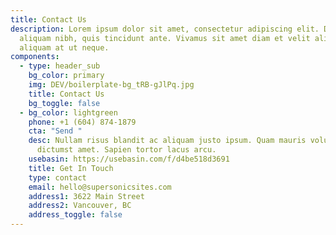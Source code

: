 ```yaml
---
title: Contact Us
description: Lorem ipsum dolor sit amet, consectetur adipiscing elit. Duis at
  aliquam nibh, quis tincidunt ante. Vivamus sit amet diam et velit aliquam
  aliquam at ut neque.
components:
  - type: header_sub
    bg_color: primary
    img: DEV/boilerplate-bg_tRB-gJlPq.jpg
    title: Contact Us
    bg_toggle: false
  - bg_color: lightgreen
    phone: +1 (604) 874-1879
    cta: "Send "
    desc: Nullam risus blandit ac aliquam justo ipsum. Quam mauris volutpat massa
      dictumst amet. Sapien tortor lacus arcu.
    usebasin: https://usebasin.com/f/d4be518d3691
    title: Get In Touch
    type: contact
    email: hello@supersonicsites.com
    address1: 3622 Main Street
    address2: Vancouver, BC
    address_toggle: false
---
```

